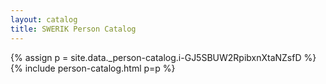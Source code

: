 ```yaml
---
layout: catalog
title: SWERIK Person Catalog
---
```

{% assign p = site.data._person-catalog.i-GJ5SBUW2RpibxnXtaNZsfD %}
{% include person-catalog.html p=p %}

